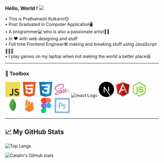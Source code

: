 ### Hello, World ! <img src="https://raw.githubusercontent.com/MartinHeinz/MartinHeinz/master/wave.gif" width="50">
• This is Prathamesh Kulkarni😊  <br/>
• Post Graduated in Computer Application🖥️ <br/>
• A programmer💻 who is also a passionate artist👨‍🎨 <br/>
• In ❤ with web designing and stuff <br/>
• Full time Frontend Engineer🛠️ making and breaking stuff using JavaScript👨🏻‍💻 <br/>
• I play games on my laptop when not making the world a better place😃  


---


### 🧰 Toolbox
<img src="https://github.com/devicons/devicon/blob/master/icons/javascript/javascript-original.svg" alt="javascript logo" width="50" height="50"/> <img src="https://github.com/devicons/devicon/blob/master/icons/html5/html5-original.svg" alt="HTML Logo" width="50" height="50"/> <img src="https://github.com/devicons/devicon/blob/master/icons/css3/css3-original.svg" alt="CSS Logo" width="50" height="50"/> <img src="https://github.com/devicons/devicon/blob/master/icons/sass/sass-original.svg" alt="SCSS Logo" width="50" height="50"/> <img src="https://cdn.worldvectorlogo.com/logos/react-2.svg" alt="react Logo" width="50" height="50"/> <img src="https://github.com/devicons/devicon/blob/master/icons/nextjs/nextjs-original.svg" alt="nextjs Logo" width="50" height="50" /> <img src="https://github.com/devicons/devicon/blob/master/icons/angularjs/angularjs-original.svg" alt="angular logo" width="50" height="50"> <img src="https://github.com/devicons/devicon/blob/master/icons/nodejs/nodejs-original.svg" alt="nodejs logo" width="50" height="50"/> <img src="https://github.com/devicons/devicon/blob/master/icons/mongodb/mongodb-original.svg" alt="mongodb Logo" width="50" height="50"/> <img src="https://github.com/devicons/devicon/blob/master/icons/firebase/firebase-plain.svg" alt="firebase Logo" width="50" height="50"/> <img src="https://github.com/devicons/devicon/blob/master/icons/figma/figma-original.svg" alt="figma Logo" width="50" height="50"/> <img src="https://github.com/devicons/devicon/blob/master/icons/photoshop/photoshop-line.svg" alt="photoshop Logo" width="50" height="50"/>


---


## &#x1f4c8; My GitHub Stats

![Top Langs](https://github-readme-stats.vercel.app/api/top-langs/?username=PrathameshVK&hide=html,css&theme=dark)

![Catalin's GitHub stats](https://github-readme-stats.vercel.app/api?username=PrathameshVK&theme=dark)
